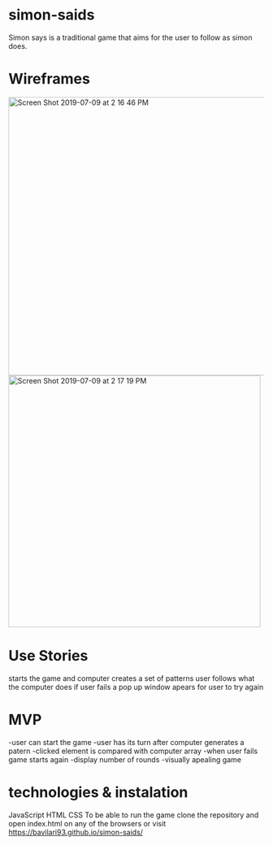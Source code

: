 # simon-saids

Simon says is a traditional game that aims for the user to follow as simon does.


# Wireframes

<img width="548" alt="Screen Shot 2019-07-09 at 2 16 46 PM" src="https://user-images.githubusercontent.com/28660530/60920048-7e370b80-a254-11e9-8026-0672d93baeaf.png">

<img width="496" alt="Screen Shot 2019-07-09 at 2 17 19 PM" src="https://user-images.githubusercontent.com/28660530/60920123-ae7eaa00-a254-11e9-91e7-cbfa6c9fa004.png">

# Use Stories 
starts the game and computer creates a set of patterns
user follows what the computer does 
if user fails a pop up window apears for user to try again 

# MVP
-user can start the game 
-user has its turn after computer generates a patern 
-clicked element is compared with computer array 
-when user fails game starts again 
-display number of rounds 
-visually apealing game 

# technologies & instalation
JavaScript
HTML
CSS
To be able to run the game clone the repository and open index.html on any of the browsers 
or visit
https://bavilari93.github.io/simon-saids/
